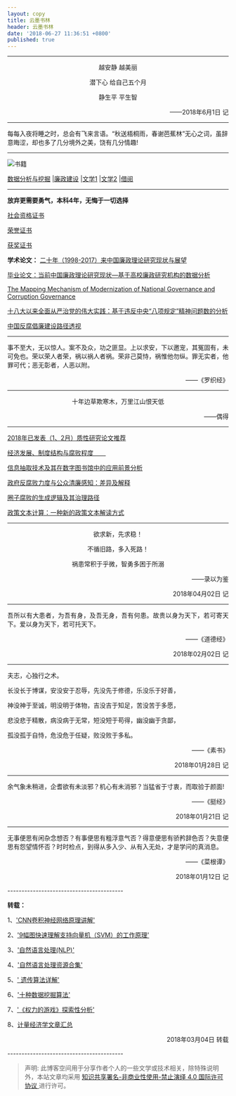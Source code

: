```yaml
---
layout: copy
title: 云墨书林
header: 云墨书林
date: '2018-06-27 11:36:51 +0800'
published: true
---
```

-------------------------------

<p align="center">越安静 越美丽</p>
<p align="center">潜下心 给自己五个月</p>
<p align="center">静生平 平生智</p>
<p align="right">——2018年6月1日 记</p>

-------------------------------

每每入夜将睡之时，总会有飞来言语。“秋送梧桐雨，春谢芭蕉林”无心之词，虽辞意晦涩，却也多了几分境外之美，饶有几分情趣!

-------------------------------


![书籍](http://p4w9ayrxf.bkt.clouddn.com/%E6%80%BB.jpg)


[数据分析与挖掘](http://p4w9ayrxf.bkt.clouddn.com/%E6%95%B0%E6%8D%AE%E5%88%86%E6%9E%90%E4%B9%A6%E7%B1%8D.jpg)
|[廉政建设](http://p4w9ayrxf.bkt.clouddn.com/%E8%85%90%E8%B4%A5%E9%A3%8E.jpg)
|[文学1](http://p4w9ayrxf.bkt.clouddn.com/%E6%96%87%E5%AD%A6%E4%B9%A6%E7%B1%8D1.jpg)
|[文学2](http://p4w9ayrxf.bkt.clouddn.com/%E6%96%87%E5%AD%A6%E4%B9%A6%E7%B1%8D2.jpg)
|[借阅](http://p4w9ayrxf.bkt.clouddn.com/FireShot%20Capture%20026%20-%20%E5%8D%97%E6%98%8C%E5%A4%A7%E5%AD%A6%E5%9B%BE%E4%B9%A6%E9%A6%86v5.5%E4%B9%A6%E7%9B%AE%E6%A3%80%E7%B4%A2%E7%B3%BB%E7%BB%9F%20-%20http___210.35.251.243_reader_book_hist.php_page=3.png)


-------------------------------
**放弃更需要勇气，本科4年，无悔于一切选择**

[社会资格证书](http://p5h7svbkm.bkt.clouddn.com/%E7%A4%BE%E4%BC%9A%E8%B5%84%E6%A0%BC%E8%AF%81%E4%B9%A6.jpg)

[荣誉证书](http://p5h7svbkm.bkt.clouddn.com/%E8%8D%A3%E8%AA%89%E8%AF%81%E4%B9%A6.jpg)

[获奖证书](http://p5h7svbkm.bkt.clouddn.com/%E8%8E%B7%E5%A5%96%E8%AF%81%E4%B9%A6.jpg)

**学术论文：**
[二十年（1998-2017）来中国廉政理论研究现状与展望](http://p5h7svbkm.bkt.clouddn.com/%E4%BA%8C%E5%8D%81%E5%B9%B4%EF%BC%881998-2017%EF%BC%89%E6%9D%A5%E4%B8%AD%E5%9B%BD%E5%BB%89%E6%94%BF%E7%90%86%E8%AE%BA%E7%A0%94%E7%A9%B6%E7%8E%B0%E7%8A%B6%E4%B8%8E%E5%B1%95%E6%9C%9B.pdf)

[毕业论文：当前中国廉政理论研究现状—基于高校廉政研究机构的数据分析](http://p5h7svbkm.bkt.clouddn.com/%E6%AF%95%E4%B8%9A%E8%AE%BA%E6%96%87%EF%BC%9A%E5%BD%93%E5%89%8D%E4%B8%AD%E5%9B%BD%E5%BB%89%E6%94%BF%E7%90%86%E8%AE%BA%E7%A0%94%E7%A9%B6%E7%8E%B0%E7%8A%B6%E2%80%94%E5%9F%BA%E4%BA%8E%E9%AB%98%E6%A0%A1%E5%BB%89%E6%94%BF%E7%A0%94%E7%A9%B6%E6%9C%BA%E6%9E%84%E7%9A%84%E6%95%B0%E6%8D%AE%E5%88%86%E6%9E%90.pdf)

[The Mapping Mechanism of Modernization of National Governance and Corruption Governance](http://p5h7svbkm.bkt.clouddn.com/The%20Mapping%20Mechanism%20of%20Modernization%20of%20National%20Governance%20and%20Corruption%20Governance.pdf)

[十八大以来全面从严治党的伟大实践：基于违反中央“八项规定”精神问题数的分析](http://p5h7svbkm.bkt.clouddn.com/%E5%8D%81%E5%85%AB%E5%A4%A7%E4%BB%A5%E6%9D%A5%E5%85%A8%E9%9D%A2%E4%BB%8E%E4%B8%A5%E6%B2%BB%E5%85%9A%E7%9A%84%E4%BC%9F%E5%A4%A7%E5%AE%9E%E8%B7%B5%EF%BC%9A%E5%9F%BA%E4%BA%8E%E8%BF%9D%E5%8F%8D%E4%B8%AD%E5%A4%AE%E2%80%9C%E5%85%AB%E9%A1%B9%E8%A7%84%E5%AE%9A%E2%80%9D%E7%B2%BE%E7%A5%9E%E9%97%AE%E9%A2%98%E6%95%B0%E7%9A%84%E5%88%86%E6%9E%90.pdf)

[中国反腐倡廉建设路径透视](http://p5h7svbkm.bkt.clouddn.com/%E4%B8%AD%E5%9B%BD%E5%8F%8D%E8%85%90%E5%80%A1%E5%BB%89%E5%BB%BA%E8%AE%BE%E8%B7%AF%E5%BE%84%E9%80%8F%E8%A7%86.pdf)

-------------------------------

事不至大，无以惊人。案不及众，功之匪显。上以求安，下以邀宠，其冤固有，未可免也。荣以荣人者荣，祸以祸人者祸。荣非己莫恃，祸惟他勿纵。罪无实者，他罪可代；恶无彰者，人恶以附。
<p align="right">——《罗织经》</p>


-------------------------------
<p align="center">十年边草欺寒木，万里江山恨天低</p>
<p align="right">——偶得</p>


-------------------------------
[2018年已发表（1、2月）质性研究论文推荐](http://mp.weixin.qq.com/s/HzOiQR1n7sQdH3HP5pwEAg)

[经济发展、制度结构与腐败程度　　
](https://www.1xuezhe.exuezhe.com/QK/art/567070?subscribe=1&dbcode=1&flag=2)

[信息抽取技术及其在数字图书馆中的应用前景分析](https://www.1xuezhe.exuezhe.com/QK/art/262948?dbcode=1)

[政府反腐败力度与公众清廉感知：差异及解释](https://www.1xuezhe.exuezhe.com/QK/art/581983?dbcode=1)

[圈子腐败的生成逻辑及其治理路径](https://www.1xuezhe.exuezhe.com/QK/art/626987?dbcode=1)

[政策文本计算：一种新的政策文本解读方式](https://www.1xuezhe.exuezhe.com/QK/art/622153?dbcode=1)



---------
<p align="center">欲求新，先求稳！</p>
<p align="center">不循旧路，多入死路！</p>
<p align="center">祸患常积于乎微，智勇多困于所溺</p>
<p align="right">——录以为鉴</p>
<p align="right">2018年04月02日 记</p>

-----------------------------------------
<p align="justify">吾所以有大患者，为吾有身，及吾无身，吾有何患。故贵以身为天下，若可寄天下。爱以身为天下，若可托天下。</p>
<p align="right">——《道德经》</p>
<p align="right">2018年02月02日 记</p>

-----------------------------------------

<p align="justify">夫志，心独行之术。</p>
<p align="justify">长没长于博谋，安没安于忍辱，先没先于修德，乐没乐于好善，</p>
<p align="justify">神没神于至诚，明没明于体物，吉没吉于知足，苦没苦于多愿，</p>
<p align="justify">悲没悲于精散，病没病于无常，短没短于苟得，幽没幽于贪鄙，</p>
<p align="justify">孤没孤于自恃，危没危于任疑，败没败于多私。</p>
<p align="right">——《素书》</p>
<p align="right">2018年01月28日 记</p>

-----------------------------------------

<p align="justify">余气象未稍进，企耆欲有未淡邪？机心有未消邪？当猛省于寸衷，而取验于颜面!</p>
<p align="right">——《挺经》</p>
<p align="right">2018年01月21日 记</p>

-----------------------------------------

<p align="justify">无事便思有闲杂念想否？有事便思有粗浮意气否？得意便思有骄矜辞色否？失意便思有怨望情怀否？时时检点，到得从多入少、从有入无处，才是学问的真消息。</p>
<p align="right">——《菜根谭》</p>
<p align="right">2018年01月12日 记</p>
-----------------------------------------


**转载：** 

1、['CNN卷积神经网络原理讲解'](http://mp.weixin.qq.com/s/AebGQCVLBJsG8RWVLORPwQ)

2、['9幅图快速理解支持向量机（SVM）的工作原理'](http://mp.weixin.qq.com/s/xrgx-sDlbln4McFpoJ-1iQ)  

3、['自然语言处理(NLP)'](http://blog.csdn.net/jdbc/article/details/53292414)

4、['自然语言处理资源合集'](http://blog.csdn.net/the_star_is_at/article/details/79074979)  

5、[' 遗传算法详解'](http://blog.csdn.net/u010451580/article/details/51178225)

6、['十种数据挖掘算法'](http://bigdata.51cto.com/art/201706/541366.htm)  

7、['《权力的游戏》探索性分析'](http://www.afenxi.com/post/48091)  

8、[计量经济学文章汇总](http://mp.weixin.qq.com/s/jD52AFT-rqL3OOY_ZGXeUw)

<p align="right">2018年03月04日 转载</p>
-----------------------------------------

>声明: 此博客空间用于分享作者个人的一些文学或技术相关，除特殊说明外，本站文章均采用 <a rel="license" href="https://creativecommons.org/licenses/by-nc-nd/4.0/deed.zh"> 知识共享署名-非商业性使用-禁止演绎 4.0 国际许可协议 </a>进行许可。
